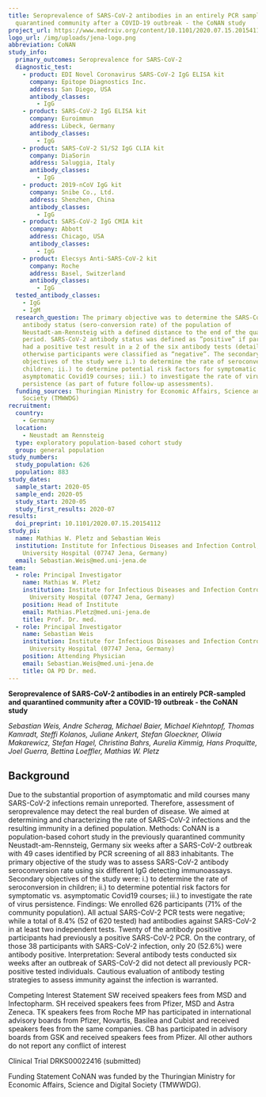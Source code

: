 ```yaml
---
title: Seroprevalence of SARS-CoV-2 antibodies in an entirely PCR sampled and
  quarantined community after a COVID-19 outbreak - the CoNAN study
project_url: https://www.medrxiv.org/content/10.1101/2020.07.15.20154112v1
logo_url: /img/uploads/jena-logo.png
abbreviation: CoNAN
study_info:
  primary_outcomes: Seroprevalence for SARS-CoV-2
  diagnostic_test:
    - product: EDI Novel Coronavirus SARS-CoV-2 IgG ELISA kit
      company: Epitope Diagnostics Inc.
      address: San Diego, USA
      antibody_classes:
        - IgG
    - product: SARS-CoV-2 IgG ELISA kit
      company: Euroimmun
      address: Lübeck, Germany
      antibody_classes:
        - IgG
    - product: SARS-CoV-2 S1/S2 IgG CLIA kit
      company: DiaSorin
      address: Saluggia, Italy
      antibody_classes:
        - IgG
    - product: 2019-nCoV IgG kit
      company: Snibe Co., Ltd.
      address: Shenzhen, China
      antibody_classes:
        - IgG
    - product: SARS-CoV-2 IgG CMIA kit
      company: Abbott
      address: Chicago, USA
      antibody_classes:
        - IgG
    - product: Elecsys Anti-SARS-CoV-2 kit
      company: Roche
      address: Basel, Switzerland
      antibody_classes:
        - IgG
  tested_antibody_classes:
    - IgG
    - IgM
  research_question: The primary objective was to determine the SARS-CoV-2
    antibody status (sero-conversion rate) of the population of
    Neustadt-am-Rennsteig with a defined distance to the end of the quarantine
    period. SARS-CoV-2 antibody status was defined as ”positive” if participants
    had a positive test result in ≥ 2 of the six antibody tests (details below);
    otherwise participants were classified as “negative”. The secondary
    objectives of the study were i.) to determine the rate of seroconversion in
    children; ii.) to determine potential risk factors for symptomatic vs.
    asymptomatic Covid19 courses; iii.) to investigate the rate of virus
    persistence (as part of future follow-up assessments).
  funding_sources: Thuringian Ministry for Economic Affairs, Science and Digital
    Society (TMWWDG)
recruitment:
  country:
    - Germany
  location:
    - Neustadt am Rennsteig
  type: exploratory population-based cohort study
  group: general population
study_numbers:
  study_population: 626
  population: 883
study_dates:
  sample_start: 2020-05
  sample_end: 2020-05
  study_start: 2020-05
  study_first_results: 2020-07
results:
  doi_preprint: 10.1101/2020.07.15.20154112
study_pi:
  name: Mathias W. Pletz and Sebastian Weis
  institution: Institute for Infectious Diseases and Infection Control, Jena
    University Hospital (07747 Jena, Germany)
  email: Sebastian.Weis@med.uni-jena.de
team:
  - role: Principal Investigator
    name: Mathias W. Pletz
    institution: Institute for Infectious Diseases and Infection Control, Jena
      University Hospital (07747 Jena, Germany)
    position: Head of Institute
    email: Mathias.Pletz@med.uni-jena.de
    title: Prof. Dr. med.
  - role: Principal Investigator
    name: Sebastian Weis
    institution: Institute for Infectious Diseases and Infection Control, Jena
      University Hospital (07747 Jena, Germany)
    position: Attending Physician
    email: Sebastian.Weis@med.uni-jena.de
    title: OA PD Dr. med.
---
```


__Seroprevalence of SARS-CoV-2 antibodies in an entirely PCR-sampled and quarantined community after a COVID-19 outbreak - the CoNAN study__

_Sebastian Weis, Andre Scherag, Michael Baier, Michael Kiehntopf, Thomas Kamradt, Steffi Kolanos, Juliane Ankert, Stefan Gloeckner, Oliwia Makarewicz, Stefan Hagel, Christina Bahrs, Aurelia Kimmig, Hans Proquitte, Joel Guerra, Bettina Loeffler, Mathias W. Pletz_

## Background

Due to the substantial proportion of asymptomatic and mild courses many SARS-CoV-2 infections remain unreported. Therefore, assessment of seroprevalence may detect the real burden of disease. We aimed at determining and characterizing the rate of SARS-CoV-2 infections and the resulting immunity in a defined population. Methods: CoNAN is a population-based cohort study in the previously quarantined community Neustadt-am-Rennsteig, Germany six weeks after a SARS-CoV-2 outbreak with 49 cases identified by PCR screening of all 883 inhabitants. The primary objective of the study was to assess SARS-CoV-2 antibody seroconversion rate using six different IgG detecting immunoassays. Secondary objectives of the study were: i.) to determine the rate of seroconversion in children; ii.) to determine potential risk factors for symptomatic vs. asymptomatic Covid19 courses; iii.) to investigate the rate of virus persistence. Findings: We enrolled 626 participants (71% of the community population). All actual SARS-CoV-2 PCR tests were negative; while a total of 8.4% (52 of 620 tested) had antibodies against SARS-CoV-2 in at least two independent tests. Twenty of the antibody positive participants had previously a positive SARS-CoV-2 PCR. On the contrary, of those 38 participants with SARS-CoV-2 infection, only 20 (52.6%) were antibody positive. Interpretation: Several antibody tests conducted six weeks after an outbreak of SARS-CoV-2 did not detect all previously PCR-positive tested individuals. Cautious evaluation of antibody testing strategies to assess immunity against the infection is warranted.

Competing Interest Statement
SW received speakers fees from MSD and Infectopharm. SH received speakers fees from Pfizer, MSD and Astra Zeneca. TK speakers fees from Roche MP has participated in international advisory boards from Pfizer, Novartis, Basilea and Cubist and received speakers fees from the same companies. CB has participated in advisory boards from GSK and received speakers fees from Pfizer. All other authors do not report any conflict of interest

Clinical Trial
DRKS00022416 (submitted)

Funding Statement
CoNAN was funded by the Thuringian Ministry for Economic Affairs, Science and Digital Society (TMWWDG).
